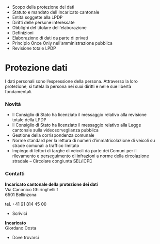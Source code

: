   * Scopo della protezione dei dati
  * Statuto e mandato dell'Incaricato cantonale
  * Entità soggette alla LPDP
  * Diritti delle persone interessate
  * Obblighi del titolare dell'elaborazione
  * Definizioni
  * Elaborazione di dati da parte di privati
  * Principio Once Only nell’amministrazione pubblica
  * Revisione totale LPDP

#  Protezione dati

I dati personali sono l’espressione della persona. Attraverso la loro
protezione, si tutela la persona nei suoi diritti e nelle sue libertà
fondamentali.

###  Novità

  * Il Consiglio di Stato ha licenziato il messaggio relativo alla revisione totale della LPDP
  * Il Consiglio di Stato ha licenziato il messaggio relativo alla Legge cantonale sulla videosorveglianza pubblica
  * Gestione della corrispondenza comunale
  * Norme standard per la lettura di numeri d’immatricolazione di veicoli su strade comunali a traffico limitato
  * Impiego di lettori di targhe di veicoli da parte dei Comuni per il rilevamento e perseguimento di infrazioni a norme della circolazione stradale – Circolare congiunta SEL/ICPD

###  Contatti

**Incaricato cantonale della protezione dei dati**  
Via Canonico Ghiringhelli 1  
6501 Bellinzona

tel. +41 91 814 45 00  

  * Scrivici

 **Incaricato**  
Giordano Costa

  * Dove trovarci

